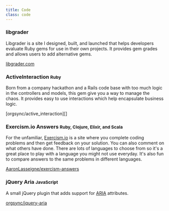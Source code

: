 ```yaml
---
title: Code
class: code
---
```


### libgrader

Libgrader is a site I designed, built, and launched that helps developers evaluate Ruby gems for use in their own projects.
It provides gem grades and allows users to add alternative gems.

[libgrader.com][]

### ActiveInteraction <small>Ruby</small>

Born from a company hackathon and a Rails code base with too much logic in the controllers and models, this gem give you a way to manage the chaos.
It provides easy to use interactions which help encapsulate business logic.

[orgsync/active\_interaction][]

### Exercism.io Answers <small>Ruby, Clojure, Elixir, and Scala</small>

For the unfamiliar, [Exercism.io][] is a site where you complete coding problems and then get feedback on your solution.
You can also comment on what others have done.
There are lots of languages to choose from so it's a great place to play with a language you might not use everyday.
It's also fun to compare answers to the same problems in different languages.

[AaronLasseigne/exercism-answers][]

### jQuery Aria <small>JavaScript</small>

A small jQuery plugin that adds support for [ARIA][] attributes.

[orgsync/jquery-aria][]

[libgrader.com]: https://www.libgrader.com/
[orgsync/active_interaction]: https://github.com/orgsync/active_interaction
[Exercism.io]: http://exercism.io/
[AaronLasseigne/exercism-answers]: https://github.com/AaronLasseigne/exercism-answers
[ARIA]: http://www.w3.org/WAI/intro/aria
[orgsync/jquery-aria]: https://github.com/orgsync/jquery-aria
